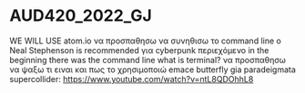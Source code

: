 # AUD420_2022_GJ
WE WILL USE atom.io
να προσπαθησω να συνηθισω το command line 
o Neal Stephenson is recommended για cyberpunk περιεχόμενο
in the beginning there was the command line
what is terminal? να προσπαθησω να ψαξω τι ειναι και πως το χρησιμοποιώ
emace butterfly
gia paradeigmata supercollider: https://www.youtube.com/watch?v=ntL8QDOhhL8
